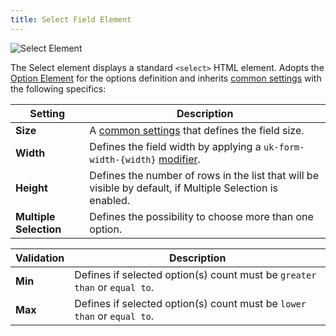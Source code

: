 ```yaml
---
title: Select Field Element
---
```


![Select Element](/assets/ytp/forms/select.webp)

The Select element displays a standard `<select>` HTML element. Adopts the [Option Element](#option-element) for the options definition and inherits [common settings](#common-settings) with the following specifics:

| Setting | Description |
| ------- | ----------- |
| **Size** | A [common settings](common-settings) that defines the field size. |
| **Width** | Defines the field width by applying a `uk-form-width-{width}` [modifier](https://getuikit.com/docs/form#width-modifiers). |
| **Height** | Defines the number of rows in the list that will be visible by default, if Multiple Selection is enabled. |
| **Multiple Selection** | Defines the possibility to choose more than one option. |

| Validation | Description |
| ---------- | ----------- |
| **Min** | Defines if selected option(s) count must be `greater than` or `equal to`. | &#x2713; |
| **Max** | Defines if selected option(s) count must be `lower than` or `equal to`. | &#x2713; |

